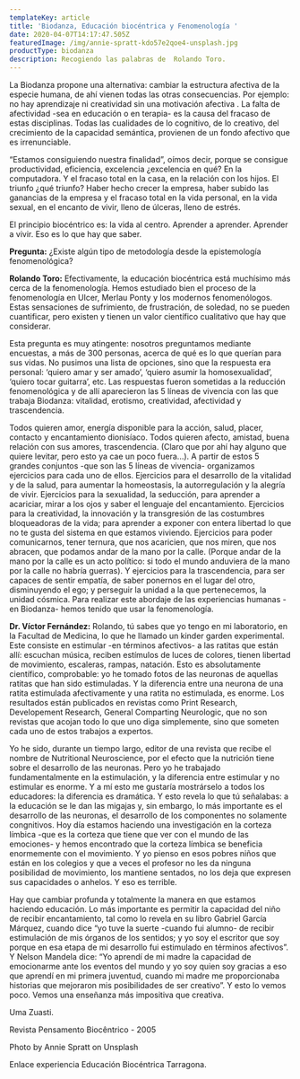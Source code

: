 ```yaml
---
templateKey: article
title: 'Biodanza, Educación biocéntrica y Fenomenología '
date: 2020-04-07T14:17:47.505Z
featuredImage: /img/annie-spratt-kdo57e2qoe4-unsplash.jpg
productType: biodanza
description: Recogiendo las palabras de  Rolando Toro.
---
```

La Biodanza propone una alternativa: cambiar la estructura afectiva de la especie humana, de ahí vienen todas las otras consecuencias. Por ejemplo: no hay aprendizaje ni creatividad sin una motivación afectiva . La falta de afectividad -sea en educación o en terapia- es la causa del fracaso de estas disciplinas. Todas las cualidades de lo cognitivo, de lo creativo, del crecimiento de la capacidad semántica, provienen de un fondo afectivo que es irrenunciable. 

“Estamos consiguiendo nuestra finalidad”, oímos decir, porque se consigue productividad, eficiencia, excelencia ¿excelencia en qué? En la computadora. Y el fracaso total en la casa, en la relación con los hijos. El triunfo ¿qué triunfo? Haber hecho crecer la empresa, haber subido las ganancias de la empresa y el fracaso total en la vida personal, en la vida sexual, en el encanto de vivir, lleno de úlceras, lleno de estrés. 

El principio biocéntrico es: la vida al centro. Aprender a aprender. Aprender a vivir. Eso es lo que hay que saber.

**Pregunta:** ¿Existe algún tipo de metodología desde la epistemología fenomenológica?



**Rolando Toro:** Efectivamente, la educación biocéntrica está muchísimo más cerca de la fenomenología. Hemos estudiado bien el proceso de la fenomenología en Ulcer, Merlau Ponty y los modernos fenomenólogos. Estas sensaciones de sufrimiento, de frustración, de soledad, no se pueden cuantificar, pero existen y tienen un valor científico cualitativo que hay que considerar.

Esta pregunta es muy atingente: nosotros preguntamos mediante encuestas, a más de 300 personas, acerca de qué es lo que querían para sus vidas. No pusimos una lista de opciones, sino que la respuesta era personal: ‘quiero amar y ser amado’, ‘quiero asumir la homosexualidad’, ‘quiero tocar guitarra’, etc. Las respuestas fueron sometidas a la reducción fenomenológica y de allí aparecieron las 5 líneas de vivencia con las que trabaja Biodanza: vitalidad, erotismo, creatividad, afectividad y trascendencia. 

Todos quieren amor, energía disponible para la acción, salud, placer, contacto y encantamiento dionisíaco. Todos quieren afecto, amistad, buena relación con sus amores, trascendencia. (Claro que por ahí hay alguno que quiere levitar, pero esto ya cae un poco fuera...). A partir de estos 5 grandes conjuntos -que son las 5 líneas de vivencia- organizamos ejercicios para cada uno de ellos. Ejercicios para el desarrollo de la vitalidad y de la salud, para aumentar la homeostasis, la autorregulación y la alegría de vivir. Ejercicios para la sexualidad, la seducción, para aprender a acariciar, mirar a los ojos y saber el lenguaje del encantamiento. Ejercicios para la creatividad, la innovación y la transgresión de las costumbres bloqueadoras de la vida; para aprender a exponer con entera libertad lo que no te gusta del sistema en que estamos viviendo. Ejercicios para poder comunicarnos, tener ternura, que nos acaricien, que nos miren, que nos abracen, que podamos andar de la mano por la calle. (Porque andar de la mano por la calle es un acto político: si todo el mundo anduviera de la mano por la calle no habría guerras). Y ejercicios para la trascendencia, para ser capaces de sentir empatía, de saber ponernos en el lugar del otro, disminuyendo el ego; y perseguir la unidad a la que pertenecemos, la unidad cósmica. Para realizar este abordaje de las experiencias humanas -en Biodanza- hemos tenido que usar la fenomenología.

**Dr. Víctor Fernández:** Rolando, tú sabes que yo tengo en mi laboratorio, en la Facultad de Medicina, lo que he llamado un kinder garden experimental. Este consiste en estimular -en términos afectivos- a las ratitas que están allí: escuchan música, reciben estímulos de luces de colores, tienen libertad de movimiento, escaleras, rampas, natación. Esto es absolutamente científico, comprobable: yo he tomado fotos de las neuronas de aquellas ratitas que han sido estimuladas. Y la diferencia entre una neurona de una ratita estimulada afectivamente y una ratita no estimulada, es enorme. Los resultados están publicados en revistas como Print Research, Developement Research, General Comparting Neurologic, que no son revistas que acojan todo lo que uno diga simplemente, sino que someten cada uno de estos trabajos a expertos.



Yo he sido, durante un tiempo largo, editor de una revista que recibe el nombre de Nutritional Neuroscience, por el efecto que la nutrición tiene sobre el desarrollo de las neuronas. Pero yo he trabajado fundamentalmente en la estimulación, y la diferencia entre estimular y no estimular es enorme. Y a mí esto me gustaría mostrárselo a todos los educadores: la diferencia es dramática. Y esto revela lo que tú señalabas: a la educación se le dan las migajas y, sin embargo, lo más importante es el desarrollo de las neuronas, el desarrollo de los componentes no solamente congnitivos. Hoy día estamos haciendo una investigación en la corteza límbica -que es la corteza que tiene que ver con el mundo de las emociones- y hemos encontrado que la corteza límbica se beneficia enormemente con el movimiento. Y yo pienso en esos pobres niños que están en los colegios y que a veces el profesor no les da ninguna posibilidad de movimiento, los mantiene sentados, no los deja que expresen sus capacidades o anhelos. Y eso es terrible.

Hay que cambiar profunda y totalmente la manera en que estamos haciendo educación. Lo más importante es permitir la capacidad del niño de recibir encantamiento, tal como lo revela en su libro Gabriel García Márquez, cuando dice “yo tuve la suerte -cuando fui alumno- de recibir estimulación de mis órganos de los sentidos; y yo soy el escritor que soy porque en esa etapa de mi desarrollo fui estimulado en términos afectivos”. Y Nelson Mandela dice: “Yo aprendí de mi madre la capacidad de emocionarme ante los eventos del mundo y yo soy quien soy gracias a eso que aprendí en mi primera juventud, cuando mi madre me proporcionaba historias que mejoraron mis posibilidades de ser creativo”. Y esto lo vemos poco. Vemos una enseñanza más impositiva que creativa. 

Uma Zuasti.

Revista Pensamento Biocêntrico - 2005

Photo by Annie Spratt on Unsplash

Enlace experiencia Educación Biocéntrica Tarragona.
